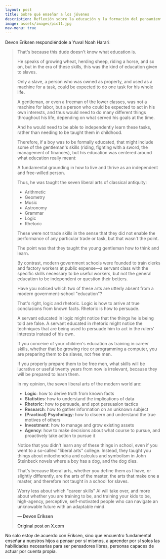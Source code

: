 ```yaml
---
layout: post
title: Sobre qué enseñar a los jóvenes
description: Reflexión sobre la educación y la formación del pensamiento libre
image: assets/images/pic11.jpg
nav-menu: true
---
```


Devon Eriksen respondiéndole a Yuval Noah Harari:

> That's because this dude doesn't know what education is.        
>
> 
> He speaks of growing wheat, herding sheep, riding a horse, and so on, but in the era of these skills, this was the kind of education given to slaves.        
>
>  
> Only a slave, a person who was owned as property, and used as a machine for a task, could be expected to do one task for his whole life.        
>
>  
> A gentleman, or even a freeman of the lower classes, was not a machine for labor, but a person who could be expected to act in his own interests, and thus would need to do many different things throughout his life, depending on what served his goals at the time.    
>
>  
> And he would need to be able to independently learn these tasks, rather than needing to be taught them in childhood.  
>
>  
> Therefore, if a boy was to be formally educated, that might include some of the gentleman's skills (riding, fighting with a sword, the management of finances), but his education was centered around what education really meant:  
>
>  
> A fundamental grounding in how to live and thrive as an independent and free-willed person.  
>
> 
> Thus, he was taught the seven liberal arts of classical antiquity:  
>  
> - Arithmetic  
> - Geometry  
> - Music  
> - Astronomy  
> - Grammar  
> - Logic  
> - Rhetoric  
>
> 
> These were not trade skills in the sense that they did not enable the performance of any particular trade or task, but that wasn't the point.  
>
> 
> The point was that they taught the young gentleman how to think and learn.  
>
> 
> By contrast, modern government schools were founded to train clerks and factory workers at public expense—a servant class with the specific skills necessary to be useful workers, but not the general education to be independent or question their betters.  
>
> 
> Have you noticed which two of these arts are utterly absent from a modern government-school "education"?  
>
> 
> That's right, logic and rhetoric. Logic is how to arrive at true conclusions from known facts. Rhetoric is how to persuade.  
>
> 
> A servant educated in logic might notice that the things he is being told are false. A servant educated in rhetoric might notice the techniques that are being used to persuade him to act in the rulers' interests instead of his own.  
>
> 
> If you conceive of your children's education as training in career skills, whether that be growing rice or programming a computer, you are preparing them to be slaves, not free men.  
>
> 
> If you properly prepare them to be free men, what skills will be lucrative or useful twenty years from now is irrelevant, because they will be prepared to learn them.  
>
> 
> In my opinion, the seven liberal arts of the modern world are:  
>  
> - **Logic**: how to derive truth from known facts  
> - **Statistics**: how to understand the implications of data  
> - **Rhetoric**: how to persuade, and spot persuasion tactics  
> - **Research**: how to gather information on an unknown subject  
> - **(Practical) Psychology**: how to discern and understand the true motives of others  
> - **Investment**: how to manage and grow existing assets  
> - **Agency**: how to make decisions about what course to pursue, and proactively take action to pursue it  
>
> 
> Notice that you didn't learn any of these things in school, even if you went to a so-called "liberal arts" college. Instead, they taught you things about mitochondria and calculus and symbolism in John Steinbeck novels where a boy has a dog, and the dog dies.  
>
> 
> That's because liberal arts, whether you define them as I have, or slightly differently, are the arts of the master, the arts that make one a master, and therefore not taught in a school for slaves.  
>
> 
> Worry less about which "career skills" AI will take over, and more about whether you are training to be, and training your kids to be, high-agency, perceptive, self-motivated people who can navigate an unknowable future with an adaptable mind.  
>
> 
> **— Devon Eriksen**  
>  
> [Original post on X.com](https://x.com/devon_eriksen_/status/1766666283368562883?s=46&t=bx5XQJwFmhMyRz3MGf2l7A)

No solo estoy de acuerdo con Eriksen, sino que encuentro fundamental enseñar a nuestros hijos a pensar por sí mismos, a aprender por sí solos las habilidades necesarias para ser pensadores libres, personas capaces de actuar por cuenta propia.
